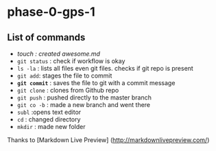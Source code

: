 # phase-0-gps-1

## List of commands

* *touch : created awesome.md*
* `git status` : check if workflow is okay
* `ls -la` : lists all files even git files. checks if git repo is     present
* `git add`: stages the file to commit
* **`git commit`** : saves the file to git with a commit message
* `git clone` : clones from Github repo
* `git push` : pushed directly to the master branch
* `git co -b` : made a new branch and went there
* `subl` :opens text editor
* `cd` : changed directory
* `mkdir` : made new folder

Thanks to [Markdown Live Preview] (http://markdownlivepreview.com/)